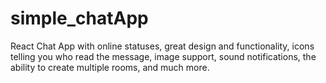 # simple_chatApp
 React Chat App  with online statuses, great design and functionality, icons telling you who read the message, image support, sound notifications, the ability to create multiple rooms, and much more.
